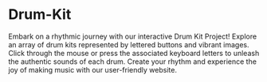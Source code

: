 # Drum-Kit
Embark on a rhythmic journey with our interactive Drum Kit Project! Explore an array of drum kits represented by lettered buttons and vibrant images. Click through the mouse or press the associated keyboard letters to unleash the authentic sounds of each drum. Create your rhythm and experience the joy of making music with our user-friendly website.
